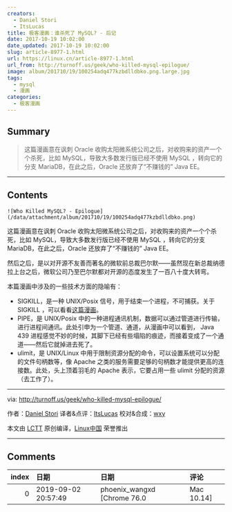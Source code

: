 ```yaml
---
creators:
  - Daniel Stori
  - ItsLucas
title: 极客漫画：谁杀死了 MySQL? - 后记
date: 2017-10-19 10:02:00
date_updated: 2017-10-19 10:02:00
slug: article-8977-1.html
url: https://linux.cn/article-8977-1.html
url_from: http://turnoff.us/geek/who-killed-mysql-epilogue/
image: album/201710/19/100254adq477kzbdlldbko.png.large.jpg
tags:
  - mysql
  - 漫画
categories:
  - 极客漫画
---
```


## Summary

> 这篇漫画意在讽刺 Oracle 收购太阳微系统公司之后，对收购来的资产一个个杀死，比如 MySQL，导致大多数发行版已经不使用 MySQL ，转向它的分支 MariaDB，在此之后，Oracle 还放弃了“不赚钱的” Java EE。

***

<!-- more -->

## Contents

`![Who Killed MySQL? - Epilogue](/data/attachment/album/201710/19/100254adq477kzbdlldbko.png)`

这篇漫画意在讽刺 Oracle 收购太阳微系统公司之后，对收购来的资产一个个杀死，比如 MySQL，导致大多数发行版已经不使用 MySQL ，转向它的分支 MariaDB，在此之后，Oracle 还放弃了“不赚钱的” Java EE。

然后之后，是以对开源不友善而著名的微软前总裁巴尔默——虽然现在新总裁纳德拉上台之后，微软公司乃至巴尔默都对开源的态度发生了一百八十度大转弯。

本篇漫画中涉及的一些技术方面的隐喻有：

* SIGKILL，是一种 UNIX/Posix 信号，用于结束一个进程，不可捕获。关于 SIGKILL ，可以看看[这篇漫画](https://linux.cn/article-8791-1.html)。
* PIPE，是 UNIX/Posix 中的一种进程通讯机制，数据可以通过管道进行传输，进行进程间通讯。此处引申为一个管道、通道，从漫画中可以看到， Java 439 进程感觉不妙的时候，其脚下已经有些塌陷的痕迹，而接着变成了一个通道——然后它就掉进去死了。
* ulimit，是 UNIX/Linux 中用于限制资源分配的命令，可以设置系统可以分配的文件句柄数等，像 Apache 之类的服务需要足够的句柄数才能提供更高的连接数。此处，头上顶着羽毛的 Apache 表示，它要占用一些 ulimit 分配的资源（去工作了）。

---

via: <http://turnoff.us/geek/who-killed-mysql-epilogue/>

作者：[Daniel Stori](http://turnoff.us/about/) 译者&点评：[ItsLucas](https://github.com/ItsLucas) 校对&合成：[wxy](https://github.com/wxy)

本文由 [LCTT](https://github.com/LCTT/TranslateProject) 原创编译，[Linux中国](https://linux.cn/) 荣誉推出

***

## Comments

|   index | 日期                | 日期                                   | 评论               |
|--------:|:--------------------|:---------------------------------------|:-------------------|
|       0 | 2019-09-02 20:57:49 | phoenix_wangxd [Chrome 76.0|Mac 10.14] | 不错不错，很有趣。 |
